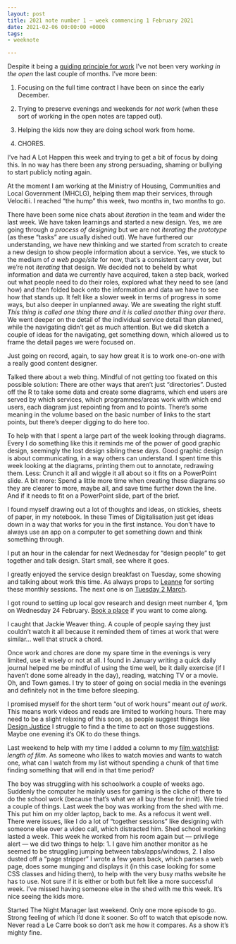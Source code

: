 ```yaml
---
layout: post
title: 2021 note number 1 — week commencing 1 February 2021
date: 2021-02-06 00:00:00 +0000
tags:
- weeknote

---
```

Despite it being a [guiding principle for work](https://www.ermlikeyeah.com/principles) I’ve not been very *working in the open* the last couple of months. I’ve more been:

1. Focusing on the full time contract I have been on since the early December.

2. Trying to preserve evenings and weekends for *not work* (when these sort of working in the open notes are tapped out).

3. Helping the kids now they are doing school work from home.

4. CHORES.

I’ve had A Lot Happen this week and trying to get a bit of focus by doing this. In no way has there been any strong persuading, shaming or bullying to start publicly noting again. 

At the moment I am working at the Ministry of Housing, Communities and Local Government (MHCLG), helping them map their services, through Velocitii. I reached “the hump” this week, two months in, two months to go.

There have been some nice chats about *iteration* in the team and wider the last week. We have taken learnings and started a new design. Yes, we are going through *a process of designing* but we are not *iterating the prototype* (as these “tasks” are usually dished out). We have furthered our understanding, we have new thinking and we started from scratch to create a new design to show people information about a service. Yes, we stuck to the medium of *a web page/site* for now, that’s a consistent carry over, but we’re not *iterating* that design. We decided not to beheld by what information and data we currently have acquired, taken a step back, worked out what people need to do their roles, explored what they need to see (and how) and *then* folded back onto the information and data we have to see how that stands up. It felt like a slower week in terms of progress in some ways, but also deeper in unplanned away. We are sweating the right stuff. *This thing is called one thing there and it is called another thing over there*. We went deeper on the detail of the individual service detail than planned, while the navigating didn’t get as much attention. But we did sketch a couple of ideas for the navigating, get something down, which allowed us to frame the detail pages we were focused on.

Just going on record, again, to say how great it is to work one-on-one with a really good content designer.

Talked there about a web thing. Mindful of not getting too fixated on this possible solution: There are other ways that aren’t just “directories”. Dusted off the R to take some data and create some diagrams, which end users are served by which services, which programmes/areas work with which end users, each diagram just repointing from and to points. There’s some meaning in the volume based on the basic number of links to the start points, but there’s deeper digging to do here too.

To help with that I spent a large part of the week looking through diagrams. Every I do something like this it reminds me of the power of good graphic design, seemingly the lost design sibling these days. Good graphic design is about communicating, in a way others can understand. I spent time this week looking at the diagrams, printing them out to annotate, redrawing them. Less: Crunch it all and wiggle it all about so it fits on a PowerPoint slide. A bit more: Spend a little more time when creating these diagrams so they are clearer to more, maybe all, and save time further down the line. And if it needs to fit on a PowerPoint slide, part of the brief.

I found myself drawing out a lot of thoughts and ideas, on stickies, sheets of paper, in my notebook. In these Times of Digitalisation just get ideas down in a way that works for you in the first instance. You don’t have to always use an app on a computer to get something down and think something through.

I put an hour in the calendar for next Wednesday for “design people” to get together and talk design. Start small, see where it goes.

I greatly enjoyed the service design breakfast on Tuesday, some showing and talking about work this time. As always props to [Leanne](https://twitter.com/leannecoker?s=21) for sorting these monthly sessions. The next one is on [Tuesday 2 March](https://www.eventbrite.co.uk/e/service-design-mornings-tickets-105393063490).

I got round to setting up local gov research and design meet number 4, 1pm on Wednesday 24 February. [Book a place](https://www.eventbrite.co.uk/e/local-gov-research-and-design-meet-up-number-4-tickets-140130131997) if you want to come along.

I caught that Jackie Weaver thing. A couple of people saying they just couldn’t watch it all because it reminded them of times at work that were similar... well that struck a chord.

Once work and chores are done my spare time in the evenings is very limited, use it wisely or not at all. I found in January writing a quick daily journal helped me be mindful of using the time well, be it daily exercise (if I haven’t done some already in the day), reading, watching TV or a movie. Oh, and Town games. I try to steer of going on social media in the evenings and definitely not in the time before sleeping.

I promised myself for the short term “out of work hours” meant *out of work*. This means work videos and reads are limited to working hours. There may need to be a slight relaxing of this soon, as people suggest things like [Design Justice](https://mitpress.mit.edu/books/design-justice) I struggle to find a the time to act on those suggestions. Maybe one evening it’s OK to do these things.

Last weekend to help with my time I added a column to my [film watchlist](https://www.notion.so/6b5433752b30487b982d3e7897b0ea7e): *length of film*. As someone who likes to watch movies and wants to watch one, what can I watch from my list without spending a chunk of that time finding something that will end in that time period?

The boy was struggling with his schoolwork a couple of weeks ago. Suddenly the computer he mainly uses for gaming is the cliche of there to do the school work (because that’s what we all buy these for innit). We tried a couple of things. Last week the boy was working from the shed with me. This put him on my older laptop, back to me. As a refocus it went well. There were issues, like I do a lot of “together sessions” like designing with someone else over a video call, which distracted him. Shed school working lasted a week. This week he worked from his room again but — privilege alert — we did two things to help: 1. I gave him another monitor as he seemed to be struggling jumping between tabs/apps/windows, 2. I also dusted off a “page stripper” I wrote a few years back, which parses a web page, does some munging and displays it (in this case looking for some CSS classes and hiding them), to help with the very busy maths website he has to use. Not sure if it is either or both but felt like a more successful week. I’ve missed having someone else in the shed with me this week. It’s nice seeing the kids more.

Started The Night Manager last weekend. Only one more episode to go. Strong feeling of which I’d done it sooner. So off to watch that episode now. Never read a Le Carre book so don’t ask me how it compares. As a show it’s mighty fine.